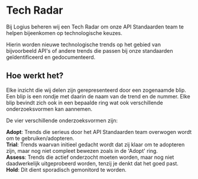 # Tech Radar

Bij Logius beheren wij een Tech Radar om onze API Standaarden team te helpen bijeenkomen op technologische keuzes.

Hierin worden nieuwe technologische trends op het gebied van bijvoorbeeld API's of andere trends die passen bij onze standaarden geïdentificeerd en gedocumenteerd.


## Hoe werkt het?
Elke inzicht die wij delen zijn gerepresenteerd door een zogenaamde blip. Een blip is een rondje met daarin de naam van de trend en de nummer. Elke blip bevindt zich ook in een bepaalde ring wat ook verschillende onderzoeksvormen kan aannemen. 

De vier verschillende onderzoeksvormen zijn: 

**Adopt**: Trends die serieus door het API Standaarden team overwogen wordt om te gebruiken/adopteren. <br>
**Trial**: Trends waarvan initieel gedacht wordt dat zij klaar om te adopteren zijn, maar nog niet compleet bewezen zoals in de 'Adopt' ring. <br>
**Assess**: Trends die actief onderzocht moeten worden, maar nog niet daadwerkelijk uitgeprobeerd worden, tenzij je denkt dat het goed past.<br>
**Hold**: Dit dient sporadisch gemonitord te worden.
